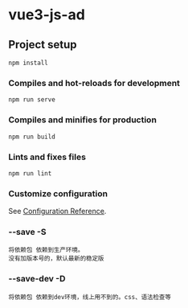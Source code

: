# vue3-js-ad

## Project setup
```
npm install
```

### Compiles and hot-reloads for development
```
npm run serve
```

### Compiles and minifies for production
```
npm run build
```

### Lints and fixes files
```
npm run lint
```

### Customize configuration
See [Configuration Reference](https://cli.vuejs.org/config/).

### --save  -S
```
将依赖包 依赖到生产环境。
没有加版本号的，默认最新的稳定版
```
### --save-dev  -D
```
将依赖包 依赖到dev环境，线上用不到的。css、语法检查等
```